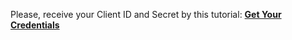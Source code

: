 Please, receive your Client ID and Secret by this tutorial: [**Get Your Credentials**](https://developers.criteo.com/retail-media/docs/get-credentials)
